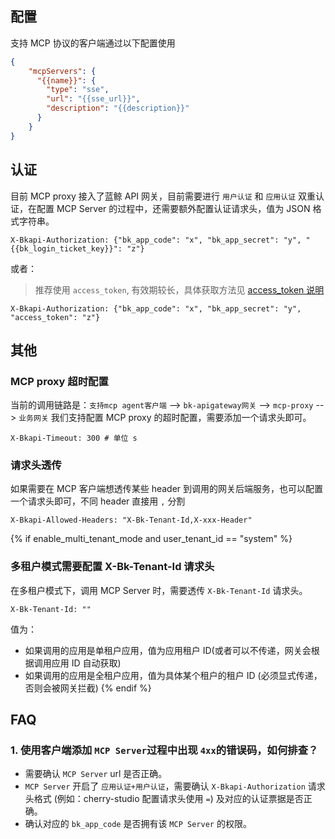 ## 配置

支持 MCP 协议的客户端通过以下配置使用

```json
{
    "mcpServers": {
      "{{name}}": {
        "type": "sse",
        "url": "{{sse_url}}",
        "description": "{{description}}"
      }
    }
}
```

## 认证

目前 MCP proxy 接入了蓝鲸 API 网关，目前需要进行 `用户认证` 和 `应用认证` 双重认证，在配置 MCP Server 的过程中，还需要额外配置认证请求头，值为 JSON 格式字符串。

```shell
X-Bkapi-Authorization: {"bk_app_code": "x", "bk_app_secret": "y", "{{bk_login_ticket_key}}": "z"}
```

或者：

> 推荐使用 `access_token`, 有效期较长，具体获取方法见 [access_token 说明]({{bk_access_token_doc_url}})

```shell
X-Bkapi-Authorization: {"bk_app_code": "x", "bk_app_secret": "y", "access_token": "z"}
```

## 其他

### MCP proxy 超时配置

当前的调用链路是：`支持mcp agent客户端` --> `bk-apigateway网关`  --> `mcp-proxy` --> `业务网关`
我们支持配置 MCP proxy 的超时配置，需要添加一个请求头即可。

```shell
X-Bkapi-Timeout: 300 # 单位 s
```

### 请求头透传

如果需要在 MCP 客户端想透传某些 header 到调用的网关后端服务，也可以配置一个请求头即可，不同 header 直接用 `,` 分割

```shell
X-Bkapi-Allowed-Headers: "X-Bk-Tenant-Id,X-xxx-Header"
```

{% if enable_multi_tenant_mode and user_tenant_id == "system" %}
### 多租户模式需要配置 X-Bk-Tenant-Id 请求头

在多租户模式下，调用 MCP Server 时，需要透传 `X-Bk-Tenant-Id` 请求头。

```shell
X-Bk-Tenant-Id: ""
```

值为：
- 如果调用的应用是单租户应用，值为应用租户 ID(或者可以不传递，网关会根据调用应用 ID 自动获取)
- 如果调用的应用是全租户应用，值为具体某个租户的租户 ID (必须显式传递，否则会被网关拦截)
{% endif %}

## FAQ

### 1. 使用客户端添加 `MCP Server`过程中出现 `4xx`的错误码，如何排查？

- 需要确认 `MCP Server` url 是否正确。
- `MCP Server` 开启了 `应用认证+用户认证`，需要确认 `X-Bkapi-Authorization` 请求头格式 (例如：cherry-studio 配置请求头使用 `=`)
及对应的认证票据是否正确。
- 确认对应的 `bk_app_code` 是否拥有该 `MCP Server` 的权限。






